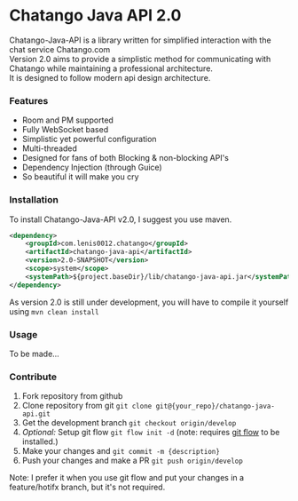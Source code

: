 Chatango Java API 2.0
=================
Chatango-Java-API is a library written for simplified interaction with the chat service Chatango.com  
Version 2.0 aims to provide a simplistic method for communicating with Chatango while maintaining a professional architecture.  
It is designed to follow modern api design architecture.

### Features
- Room and PM supported
- Fully WebSocket based
- Simplistic yet powerful configuration
- Multi-threaded
- Designed for fans of both Blocking & non-blocking API's
- Dependency Injection (through Guice)
- So beautiful it will make you cry

### Installation
To install Chatango-Java-API v2.0, I suggest you use maven.  
```xml
<dependency>
    <groupId>com.lenis0012.chatango</groupId>
    <artifactId>chatango-java-api</artifactId>
    <version>2.0-SNAPSHOT</version>
    <scope>system</scope>
    <systemPath>${project.baseDir}/lib/chatango-java-api.jar</systemPath>
</dependency>
```
As version 2.0 is still under development, you will have to compile it yourself using `mvn clean install`

### Usage
To be made...

### Contribute
1. Fork repository from github
2. Clone repository from git `git clone git@{your_repo}/chatango-java-api.git`
3. Get the development branch `git checkout origin/develop`  
4. _Optional:_ Setup git flow `git flow init -d` (note: requires [git flow](https://github.com/nvie/gitflow) to be installed.)
5. Make your changes and `git commit -m {description}`
6. Push your changes and make a PR `git push origin/develop`

Note: I prefer it when you use git flow and put your changes in a feature/hotifx branch, but it's not required.